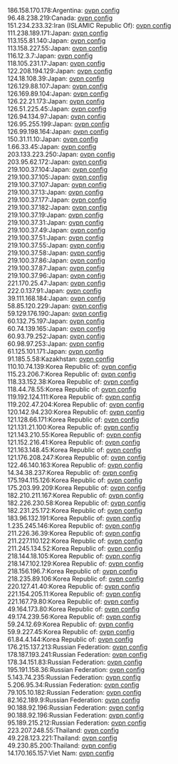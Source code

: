 186.158.170.178:Argentina: [ovpn config](vpn/186_158_170_178.ovpn)  
96.48.238.219:Canada: [ovpn config](vpn/96_48_238_219.ovpn)  
151.234.233.32:Iran (ISLAMIC Republic Of): [ovpn config](vpn/151_234_233_32.ovpn)  
111.238.189.171:Japan: [ovpn config](vpn/111_238_189_171.ovpn)  
113.155.81.140:Japan: [ovpn config](vpn/113_155_81_140.ovpn)  
113.158.227.55:Japan: [ovpn config](vpn/113_158_227_55.ovpn)  
116.12.3.7:Japan: [ovpn config](vpn/116_12_3_7.ovpn)  
118.105.231.17:Japan: [ovpn config](vpn/118_105_231_17.ovpn)  
122.208.194.129:Japan: [ovpn config](vpn/122_208_194_129.ovpn)  
124.18.108.39:Japan: [ovpn config](vpn/124_18_108_39.ovpn)  
126.129.88.107:Japan: [ovpn config](vpn/126_129_88_107.ovpn)  
126.169.89.104:Japan: [ovpn config](vpn/126_169_89_104.ovpn)  
126.22.21.173:Japan: [ovpn config](vpn/126_22_21_173.ovpn)  
126.51.225.45:Japan: [ovpn config](vpn/126_51_225_45.ovpn)  
126.94.134.97:Japan: [ovpn config](vpn/126_94_134_97.ovpn)  
126.95.255.199:Japan: [ovpn config](vpn/126_95_255_199.ovpn)  
126.99.198.164:Japan: [ovpn config](vpn/126_99_198_164.ovpn)  
150.31.11.10:Japan: [ovpn config](vpn/150_31_11_10.ovpn)  
1.66.33.45:Japan: [ovpn config](vpn/1_66_33_45.ovpn)  
203.133.223.250:Japan: [ovpn config](vpn/203_133_223_250.ovpn)  
203.95.62.172:Japan: [ovpn config](vpn/203_95_62_172.ovpn)  
219.100.37.104:Japan: [ovpn config](vpn/219_100_37_104.ovpn)  
219.100.37.105:Japan: [ovpn config](vpn/219_100_37_105.ovpn)  
219.100.37.107:Japan: [ovpn config](vpn/219_100_37_107.ovpn)  
219.100.37.13:Japan: [ovpn config](vpn/219_100_37_13.ovpn)  
219.100.37.177:Japan: [ovpn config](vpn/219_100_37_177.ovpn)  
219.100.37.182:Japan: [ovpn config](vpn/219_100_37_182.ovpn)  
219.100.37.19:Japan: [ovpn config](vpn/219_100_37_19.ovpn)  
219.100.37.31:Japan: [ovpn config](vpn/219_100_37_31.ovpn)  
219.100.37.49:Japan: [ovpn config](vpn/219_100_37_49.ovpn)  
219.100.37.51:Japan: [ovpn config](vpn/219_100_37_51.ovpn)  
219.100.37.55:Japan: [ovpn config](vpn/219_100_37_55.ovpn)  
219.100.37.58:Japan: [ovpn config](vpn/219_100_37_58.ovpn)  
219.100.37.86:Japan: [ovpn config](vpn/219_100_37_86.ovpn)  
219.100.37.87:Japan: [ovpn config](vpn/219_100_37_87.ovpn)  
219.100.37.96:Japan: [ovpn config](vpn/219_100_37_96.ovpn)  
221.170.25.47:Japan: [ovpn config](vpn/221_170_25_47.ovpn)  
222.0.137.91:Japan: [ovpn config](vpn/222_0_137_91.ovpn)  
39.111.168.184:Japan: [ovpn config](vpn/39_111_168_184.ovpn)  
58.85.120.229:Japan: [ovpn config](vpn/58_85_120_229.ovpn)  
59.129.176.190:Japan: [ovpn config](vpn/59_129_176_190.ovpn)  
60.132.75.197:Japan: [ovpn config](vpn/60_132_75_197.ovpn)  
60.74.139.165:Japan: [ovpn config](vpn/60_74_139_165.ovpn)  
60.93.79.252:Japan: [ovpn config](vpn/60_93_79_252.ovpn)  
60.98.97.253:Japan: [ovpn config](vpn/60_98_97_253.ovpn)  
61.125.101.171:Japan: [ovpn config](vpn/61_125_101_171.ovpn)  
91.185.5.58:Kazakhstan: [ovpn config](vpn/91_185_5_58.ovpn)  
110.10.74.139:Korea Republic of: [ovpn config](vpn/110_10_74_139.ovpn)  
115.23.206.7:Korea Republic of: [ovpn config](vpn/115_23_206_7.ovpn)  
118.33.152.38:Korea Republic of: [ovpn config](vpn/118_33_152_38.ovpn)  
118.44.78.55:Korea Republic of: [ovpn config](vpn/118_44_78_55.ovpn)  
119.192.124.111:Korea Republic of: [ovpn config](vpn/119_192_124_111.ovpn)  
119.202.47.204:Korea Republic of: [ovpn config](vpn/119_202_47_204.ovpn)  
120.142.94.230:Korea Republic of: [ovpn config](vpn/120_142_94_230.ovpn)  
121.128.66.171:Korea Republic of: [ovpn config](vpn/121_128_66_171.ovpn)  
121.131.21.100:Korea Republic of: [ovpn config](vpn/121_131_21_100.ovpn)  
121.143.210.55:Korea Republic of: [ovpn config](vpn/121_143_210_55.ovpn)  
121.152.216.41:Korea Republic of: [ovpn config](vpn/121_152_216_41.ovpn)  
121.163.148.45:Korea Republic of: [ovpn config](vpn/121_163_148_45.ovpn)  
121.176.208.247:Korea Republic of: [ovpn config](vpn/121_176_208_247.ovpn)  
122.46.140.163:Korea Republic of: [ovpn config](vpn/122_46_140_163.ovpn)  
14.34.38.237:Korea Republic of: [ovpn config](vpn/14_34_38_237.ovpn)  
175.194.115.126:Korea Republic of: [ovpn config](vpn/175_194_115_126.ovpn)  
175.203.99.209:Korea Republic of: [ovpn config](vpn/175_203_99_209.ovpn)  
182.210.211.167:Korea Republic of: [ovpn config](vpn/182_210_211_167.ovpn)  
182.226.230.58:Korea Republic of: [ovpn config](vpn/182_226_230_58.ovpn)  
182.231.25.172:Korea Republic of: [ovpn config](vpn/182_231_25_172.ovpn)  
183.96.132.191:Korea Republic of: [ovpn config](vpn/183_96_132_191.ovpn)  
1.235.245.146:Korea Republic of: [ovpn config](vpn/1_235_245_146.ovpn)  
211.226.36.39:Korea Republic of: [ovpn config](vpn/211_226_36_39.ovpn)  
211.227.110.122:Korea Republic of: [ovpn config](vpn/211_227_110_122.ovpn)  
211.245.134.52:Korea Republic of: [ovpn config](vpn/211_245_134_52.ovpn)  
218.144.18.105:Korea Republic of: [ovpn config](vpn/218_144_18_105.ovpn)  
218.147.102.129:Korea Republic of: [ovpn config](vpn/218_147_102_129.ovpn)  
218.156.196.7:Korea Republic of: [ovpn config](vpn/218_156_196_7.ovpn)  
218.235.89.106:Korea Republic of: [ovpn config](vpn/218_235_89_106.ovpn)  
220.127.41.40:Korea Republic of: [ovpn config](vpn/220_127_41_40.ovpn)  
221.154.205.11:Korea Republic of: [ovpn config](vpn/221_154_205_11.ovpn)  
221.167.79.80:Korea Republic of: [ovpn config](vpn/221_167_79_80.ovpn)  
49.164.173.80:Korea Republic of: [ovpn config](vpn/49_164_173_80.ovpn)  
49.174.239.56:Korea Republic of: [ovpn config](vpn/49_174_239_56.ovpn)  
59.24.12.69:Korea Republic of: [ovpn config](vpn/59_24_12_69.ovpn)  
59.9.227.45:Korea Republic of: [ovpn config](vpn/59_9_227_45.ovpn)  
61.84.4.144:Korea Republic of: [ovpn config](vpn/61_84_4_144.ovpn)  
176.215.137.213:Russian Federation: [ovpn config](vpn/176_215_137_213.ovpn)  
178.187.193.241:Russian Federation: [ovpn config](vpn/178_187_193_241.ovpn)  
178.34.151.83:Russian Federation: [ovpn config](vpn/178_34_151_83.ovpn)  
195.191.158.36:Russian Federation: [ovpn config](vpn/195_191_158_36.ovpn)  
5.143.74.235:Russian Federation: [ovpn config](vpn/5_143_74_235.ovpn)  
5.206.95.34:Russian Federation: [ovpn config](vpn/5_206_95_34.ovpn)  
79.105.10.182:Russian Federation: [ovpn config](vpn/79_105_10_182.ovpn)  
82.162.189.9:Russian Federation: [ovpn config](vpn/82_162_189_9.ovpn)  
90.188.92.196:Russian Federation: [ovpn config](vpn/90_188_92_196.ovpn)  
90.188.92.196:Russian Federation: [ovpn config](vpn/90_188_92_196.ovpn)  
95.189.215.212:Russian Federation: [ovpn config](vpn/95_189_215_212.ovpn)  
223.207.248.55:Thailand: [ovpn config](vpn/223_207_248_55.ovpn)  
49.228.123.221:Thailand: [ovpn config](vpn/49_228_123_221.ovpn)  
49.230.85.200:Thailand: [ovpn config](vpn/49_230_85_200.ovpn)  
14.170.165.157:Viet Nam: [ovpn config](vpn/14_170_165_157.ovpn)  
